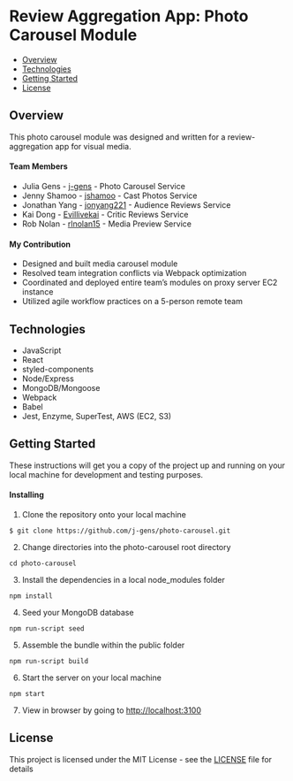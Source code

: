 # Review Aggregation App: Photo Carousel Module

* [Overview](https://github.com/j-gens/photo-carousel#overview)
* [Technologies](https://github.com/j-gens/photo-carousel#technologies)
* [Getting Started](https://github.com/j-gens/photo-carousel#getting-started)
* [License](https://github.com/j-gens/photo-carousel#license)

## Overview

This photo carousel module was designed and written for a review-aggregation app for visual media.

#### Team Members

* Julia Gens - [j-gens](https://github.com/j-gens) - Photo Carousel Service
* Jenny Shamoo - [jshamoo](https://github.com/jshamoo) - Cast Photos Service
* Jonathan Yang - [jonyang221](https://github.com/jonyang221) - Audience Reviews Service
* Kai Dong - [Evillivekai](https://github.com/Evillivekai) - Critic Reviews Service
* Rob Nolan - [rlnolan15](https://github.com/rlnolan15) - Media Preview Service

#### My Contribution

* Designed and built media carousel module
* Resolved team integration conflicts via Webpack optimization
* Coordinated and deployed entire team’s modules on proxy server EC2 instance
* Utilized agile workflow practices on a 5-person remote team

## Technologies

* JavaScript
* React
* styled-components
* Node/Express
* MongoDB/Mongoose
* Webpack
* Babel
* Jest, Enzyme, SuperTest, AWS (EC2, S3)

## Getting Started

These instructions will get you a copy of the project up and running on your local machine for development and testing purposes.


#### Installing

1. Clone the repository onto your local machine
```
$ git clone https://github.com/j-gens/photo-carousel.git
```
2. Change directories into the photo-carousel root directory
```
cd photo-carousel
```
3. Install the dependencies in a local node_modules folder
```
npm install
```
4. Seed your MongoDB database
```
npm run-script seed
```
5. Assemble the bundle within the public folder
```
npm run-script build
```
6. Start the server on your local machine
```
npm start
```
7. View in browser by going to [http://localhost:3100](http://localhost:3100)

## License

This project is licensed under the MIT License - see the [LICENSE](https://github.com/j-gens/photo-carousel/blob/master/LICENSE) file for details
